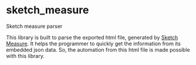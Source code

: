 # sketch_measure
Sketch measure parser

This library is built to parse the exported html file, generated by [Sketch Measure](https://github.com/utom/sketch-measure). It helps the programmer to quickly get the information from its embedded json data. So, the automation from this html file is made possible with this library.
